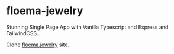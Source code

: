 # floema-jewelry
Stunning Single Page App with Vanilla Typescript and Express and TailwindCSS..

Clone [floema.jewelry](https://floema.jewelry/) site..
